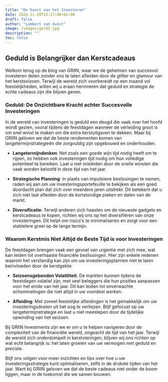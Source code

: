 ```yaml
---
title: "De Kunst van het Investeren"
date: 2024-11-20T15:27:06+02:00
draft: false
author: "Lambert van Avest"
image: /images/geld2.jpg
description: ""
toc: false
---
```


## Geduld is Belangrijker dan Kerstcadeaus

Welkom terug op de blog van GRIIN, waar we de geheimen van succesvol investeren delen zonder ons te laten afleiden door de glitter en glamour van het kerstseizoen. Terwijl de wereld zich voorbereidt op een maand vol feestelijkheden, willen wij u eraan herinneren dat geduld en strategie de echte cadeaus zijn die blijven geven.

### Geduld: De Onzichtbare Kracht achter Succesvolle Investeringen

In de wereld van investeringen is geduld een deugd die vaak over het hoofd wordt gezien, vooral tijdens de feestdagen wanneer de verleiding groot is om snel winst te maken om die extra kerstuitgaven te dekken. Maar bij GRIIN geloven we dat de beste rendementen komen van langetermijnstrategieën die zorgvuldig zijn opgebouwd en onderhouden.

- **Langetermijndenken**: Net zoals een goede wijn tijd nodig heeft om te rijpen, zo hebben ook investeringen tijd nodig om hun volledige potentieel te bereiken. Laat u niet misleiden door de snelle winsten die vaak worden beloofd in deze tijd van het jaar.
  
- **Strategische Planning**: In plaats van impulsieve beslissingen te nemen, raden wij aan om uw investeringsportefeuille te bekijken als een goed doordacht plan dat zich over meerdere jaren uitstrekt. Dit betekent dat u zich niet laat afleiden door de kortstondige pieken en dalen van de markt.

- **Diversificatie**: Terwijl anderen zich haasten om de nieuwste gadgets en kerstcadeaus te kopen, richten wij ons op het diversifiëren van onze investeringen. Dit helpt om risico's te minimaliseren en zorgt voor een stabielere groei op de lange termijn.

### Waarom Kerstmis Niet Altijd de Beste Tijd is voor Investeringen

De feestdagen brengen vaak een gevoel van urgentie met zich mee, wat kan leiden tot overhaaste financiële beslissingen. Hier zijn enkele redenen waarom het verstandig kan zijn om uw investeringsplannen niet te laten beïnvloeden door de kerstgekte:

- **Seizoensgebonden Volatiliteit**: De markten kunnen tijdens de feestdagen volatiel zijn, met veel beleggers die hun posities aanpassen voor het einde van het jaar. Dit kan leiden tot onverwachte schommelingen die niet altijd in uw voordeel werken.

- **Afleiding**: Met zoveel feestelijke afleidingen is het gemakkelijk om uw investeringsdoelen uit het oog te verliezen. Blijf gefocust op uw langetermijnstrategie en laat u niet meeslepen door de tijdelijke opwinding van het seizoen.

Bij GRIIN Investments zijn we er om u te helpen navigeren door de complexiteit van de financiële wereld, ongeacht de tijd van het jaar. Terwijl de wereld zich onderdompelt in kerstvieringen, blijven wij ons richten op wat echt belangrijk is: het laten groeien van uw vermogen met geduld en precisie.

Blijf ons volgen voor meer inzichten en tips over hoe u uw investeringsstrategie kunt optimaliseren, zelfs in de drukste tijden van het jaar. Want bij GRIIN geloven we dat de beste cadeaus niet onder de boom liggen, maar in de toekomst die we samen bouwen.

